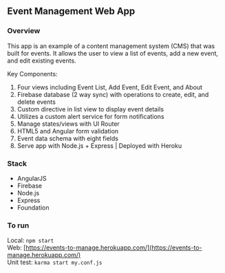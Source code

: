 ## Event Management Web App

### Overview

This app is an example of a content management system (CMS) that was built for events. It allows the user to view a list of events, add a new event, and edit existing events.

Key Components:
<ol>  
  <li>Four views including Event List, Add Event, Edit Event, and About</li>
  <li>Firebase database (2 way sync) with operations to create, edit, and delete events</li>
  <li>Custom directive in list view to display event details</li>
  <li>Utilizes a custom alert service for form notifications</li>
  <li>Manage states/views with UI Router</li>
  <li>HTML5 and Angular form validation</li>
  <li>Event data schema with eight fields</li>
  <li>Serve app with Node.js + Express | Deployed with Heroku</li>
</ol>

### Stack

<ul>
  <li>AngularJS</li>
  <li>Firebase</li>
  <li>Node.js</li>
  <li>Express</li>
  <li>Foundation</li>
</ul>

### To run

Local: ```npm start``` <br>
Web: [https://events-to-manage.herokuapp.com/](https://events-to-manage.herokuapp.com/) <br>
Unit test: ```karma start my.conf.js```
